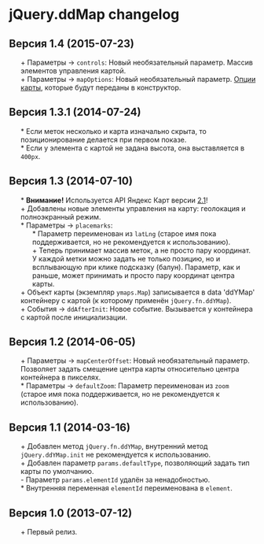 # jQuery.ddMap changelog


## Версия 1.4 (2015-07-23)
* \+ Параметры → `controls`: Новый необязательный параметр. Массив элементов управления картой.
* \+ Параметры → `mapOptions`: Новый необязательный параметр. [Опции карты](https://tech.yandex.ru/maps/doc/jsapi/2.1/ref/reference/Map-docpage/#param-options), которые будут переданы в конструктор.


## Версия 1.3.1 (2014-07-24)
* \* Если меток несколько и карта изначально скрыта, то позиционирование делается при первом показе.
* \* Если у элемента с картой не задана высота, она выставляется в `400px`.


## Версия 1.3 (2014-07-10)
* \* **Внимание!** Используется API Яндекс Карт версии [2.1](http://api.yandex.ru/maps/api21.xml)!
* \+ Добавлены новые элементы управления на карту: геолокация и полноэкранный режим.
* \* Параметры → `placemarks`:
	* \* Параметр переименован из `latLng` (старое имя пока поддерживается, но не рекомендуется к использованию).
	* \+ Теперь принимает массив меток, а не просто пару координат. У каждой метки можно задать не только позицию, но и всплывающую при клике подсказку (балун). Параметр, как и раньше, может принимать и просто пару координат центра карты.
* \+ Объект карты (экземпляр `ymaps.Map`) записывается в data 'ddYMap' контейнеру с картой (к которому применён `jQuery.fn.ddYMap`).
* \+ События → `ddAfterInit`: Новое событие. Вызывается у контейнера с картой после инициализации.


## Версия 1.2 (2014-06-05)
* \+ Параметры → `mapCenterOffset`: Новый необязательный параметр. Позволяет задать смещение центра карты относительно центра контейнера в пикселях.
* \* Параметры → `defaultZoom`: Параметр переименован из `zoom` (старое имя пока поддерживается, но не рекомендуется к использованию).


## Версия 1.1 (2014-03-16)
* \+ Добавлен метод `jQuery.fn.ddYMap`, внутренний метод `jQuery.ddYMap.init` не рекомендуется к использованию.
* \+ Добавлен параметр `params.defaultType`, позволяющий задать тип карты по умолчанию.
* \- Параметр `params.elementId` удалён за ненадобностью.
* \* Внутренняя переменная `elementId` переименована в `element`.


## Версия 1.0 (2013-07-12)
* \+ Первый релиз.


<link rel="stylesheet" type="text/css" href="https://raw.githack.com/DivanDesign/CSS.ddMarkdown/master/style.min.css" />
<style>ul{list-style:none;}</style>